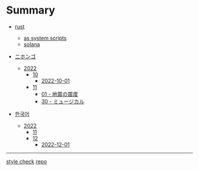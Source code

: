 # Summary

- [rust](rust/index.md)
  - [as system scripts]()
  - [solana]()

- [ニホンゴ](nihongo/index.md)
  - [2022]()
    - [10]()
      - [2022-10-01](nihongo/2022/10/2022-10-01.md)
    - [11]()
      - [01 - 地震の震度](nihongo/2022/11/2022-11-01.md)
      - [30 - ミュージカル](nihongo/2022/11/2022-11-30.md)

- [한국어](hangugeo/index.md)
  - [2022]()
    - [11]()
    - [12]()
      - [2022-12-01](hangugeo/2022/12/2022-12-01.md)
---

[style check](style-check.md)
[repo](repo.md)
